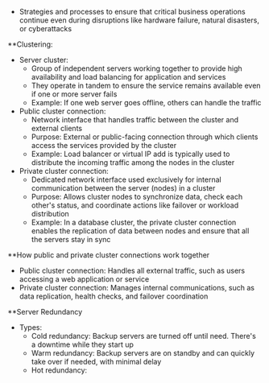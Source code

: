 - Strategies and processes to ensure that critical business operations continue even during disruptions like hardware failure, natural disasters, or cyberattacks

**Clustering:
- Server cluster:
	- Group of independent servers working together to provide high availability and load balancing for application and services
	- They operate in tandem to ensure the service remains available even if one or more server fails
	- Example: If one web server goes offline, others can handle the traffic
- Public cluster connection:
	- Network interface that handles traffic between the cluster and external clients
	- Purpose: External or public-facing connection through which clients access the services provided by the cluster
	- Example: Load balancer or virtual IP add is typically used to distribute the incoming traffic among the nodes in the cluster
- Private cluster connection:
	- Dedicated network interface used exclusively for internal communication between the server (nodes) in a cluster
	- Purpose: Allows cluster nodes to synchronize data, check each other's status, and coordinate actions like failover or workload distribution
	- Example: In a database cluster, the private cluster connection enables the replication of data between nodes and ensure that all the servers stay in sync

**How public and private cluster connections work together
- Public cluster connection: Handles all external traffic, such as users accessing a web application or service
- Private cluster connection: Manages internal communications, such as data replication, health checks, and failover coordination

**Server Redundancy
- Types:
	- Cold redundancy: Backup servers are turned off until need. There's a downtime while they start up
	- Warm redundancy: Backup servers are on standby and can quickly take over if needed, with minimal delay
	- Hot redundancy:

